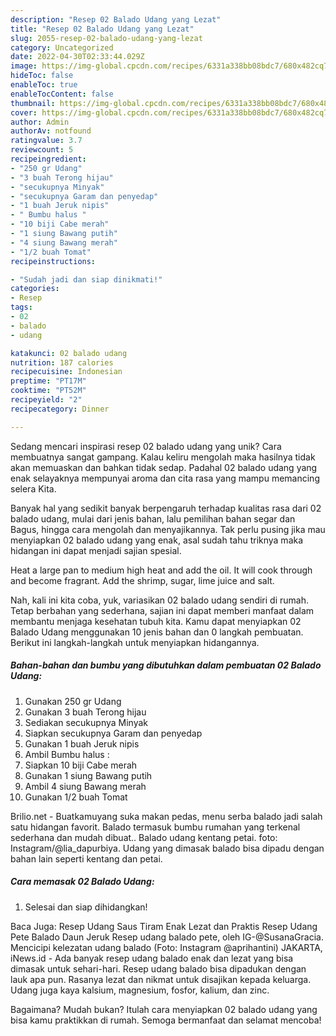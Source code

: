```yaml
---
description: "Resep 02 Balado Udang yang Lezat"
title: "Resep 02 Balado Udang yang Lezat"
slug: 2055-resep-02-balado-udang-yang-lezat
category: Uncategorized
date: 2022-04-30T02:33:44.029Z
image: https://img-global.cpcdn.com/recipes/6331a338bb08bdc7/680x482cq70/02-balado-udang-foto-resep-utama.jpg
hideToc: false
enableToc: true
enableTocContent: false
thumbnail: https://img-global.cpcdn.com/recipes/6331a338bb08bdc7/680x482cq70/02-balado-udang-foto-resep-utama.jpg
cover: https://img-global.cpcdn.com/recipes/6331a338bb08bdc7/680x482cq70/02-balado-udang-foto-resep-utama.jpg
author: Admin
authorAv: notfound
ratingvalue: 3.7
reviewcount: 5
recipeingredient:
- "250 gr Udang"
- "3 buah Terong hijau"
- "secukupnya Minyak"
- "secukupnya Garam dan penyedap"
- "1 buah Jeruk nipis"
- " Bumbu halus "
- "10 biji Cabe merah"
- "1 siung Bawang putih"
- "4 siung Bawang merah"
- "1/2 buah Tomat"
recipeinstructions:

- "Sudah jadi dan siap dinikmati!"
categories:
- Resep
tags:
- 02
- balado
- udang

katakunci: 02 balado udang 
nutrition: 187 calories
recipecuisine: Indonesian
preptime: "PT17M"
cooktime: "PT52M"
recipeyield: "2"
recipecategory: Dinner

---
```





Sedang mencari inspirasi resep 02 balado udang yang unik? Cara membuatnya sangat gampang. Kalau keliru mengolah maka hasilnya tidak akan memuaskan dan bahkan tidak sedap. Padahal 02 balado udang yang enak selayaknya mempunyai aroma dan cita rasa yang mampu memancing selera Kita.





Banyak hal yang sedikit banyak berpengaruh terhadap kualitas rasa dari 02 balado udang, mulai dari jenis bahan, lalu pemilihan bahan segar dan Bagus, hingga cara mengolah dan menyajikannya. Tak perlu pusing jika mau menyiapkan 02 balado udang yang enak,      asal sudah tahu triknya maka hidangan ini dapat menjadi sajian spesial.














Heat a large pan to medium high heat and add the oil. It will cook through and become fragrant. Add the shrimp, sugar, lime juice and salt.






Nah, kali ini kita coba, yuk, variasikan 02 balado udang sendiri di rumah. Tetap berbahan yang sederhana, sajian ini dapat memberi manfaat dalam membantu menjaga kesehatan tubuh kita. Kamu dapat menyiapkan 02 Balado Udang menggunakan 10 jenis bahan dan 0 langkah pembuatan. Berikut ini langkah-langkah untuk menyiapkan hidangannya.

<!--inarticleads1-->

##### Bahan-bahan dan bumbu yang dibutuhkan dalam pembuatan 02 Balado Udang:

1. Gunakan 250 gr Udang
1. Gunakan 3 buah Terong hijau
1. Sediakan secukupnya Minyak
1. Siapkan secukupnya Garam dan penyedap
1. Gunakan 1 buah Jeruk nipis
1. Ambil  Bumbu halus :
1. Siapkan 10 biji Cabe merah
1. Gunakan 1 siung Bawang putih
1. Ambil 4 siung Bawang merah
1. Gunakan 1/2 buah Tomat


Brilio.net - Buatkamuyang suka makan pedas, menu serba balado jadi salah satu hidangan favorit. Balado termasuk bumbu rumahan yang terkenal sederhana dan mudah dibuat.. Balado udang kentang petai. foto: Instagram/@lia_dapurbiya. Udang yang dimasak balado bisa dipadu dengan bahan lain seperti kentang dan petai. 

<!--inarticleads2-->

##### Cara memasak 02 Balado Udang:


1. Selesai dan siap dihidangkan!

Baca Juga: Resep Udang Saus Tiram Enak Lezat dan Praktis Resep Udang Pete Balado Daun Jeruk⁣ Resep udang balado pete, oleh IG-@SusanaGracia. Mencicipi kelezatan udang balado (Foto: Instagram @aprihantini) JAKARTA, iNews.id - Ada banyak resep udang balado enak dan lezat yang bisa dimasak untuk sehari-hari. Resep udang balado bisa dipadukan dengan lauk apa pun. Rasanya lezat dan nikmat untuk disajikan kepada keluarga. Udang juga kaya kalsium, magnesium, fosfor, kalium, dan zinc. 

Bagaimana? Mudah bukan? Itulah cara menyiapkan 02 balado udang yang bisa kamu praktikkan di rumah. Semoga bermanfaat dan selamat mencoba!
